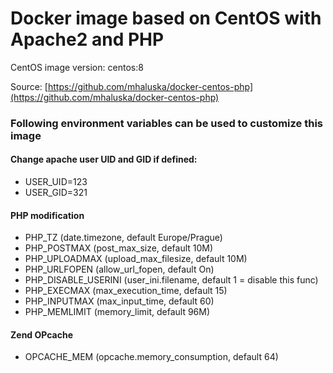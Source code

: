 # Docker image based on CentOS with Apache2 and PHP

CentOS image version: centos:8

Source: [https://github.com/mhaluska/docker-centos-php](https://github.com/mhaluska/docker-centos-php)

### Following environment variables can be used to customize this image

#### Change apache user UID and GID if defined:
- USER_UID=123
- USER_GID=321

#### PHP modification
- PHP_TZ (date.timezone, default Europe/Prague)
- PHP_POSTMAX (post_max_size, default 10M)
- PHP_UPLOADMAX (upload_max_filesize, default 10M)
- PHP_URLFOPEN (allow_url_fopen, default On)
- PHP_DISABLE_USERINI (user_ini.filename, default 1 = disable this func)
- PHP_EXECMAX (max_execution_time, default 15)
- PHP_INPUTMAX (max_input_time, default 60)
- PHP_MEMLIMIT (memory_limit, default 96M)

#### Zend OPcache
- OPCACHE_MEM (opcache.memory_consumption, default 64)
